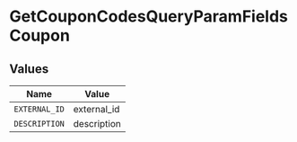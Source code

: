# GetCouponCodesQueryParamFieldsCoupon


## Values

| Name          | Value         |
| ------------- | ------------- |
| `EXTERNAL_ID` | external_id   |
| `DESCRIPTION` | description   |